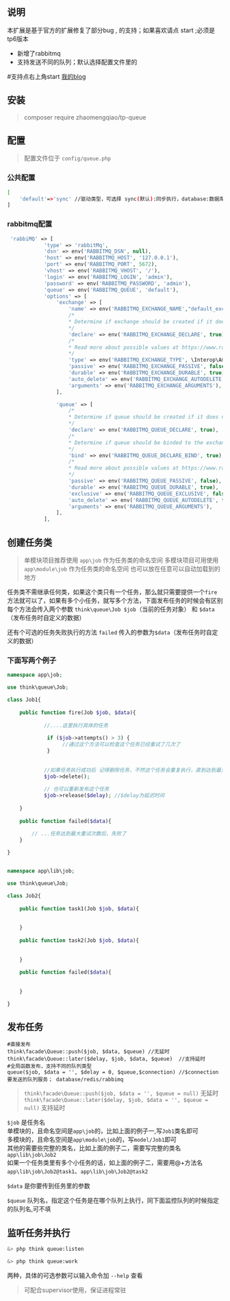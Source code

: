 
## 说明
本扩展是基于官方的扩展修复了部分bug , 的支持；如果喜欢请点 start ;必须是tp6版本
- 新增了rabbitmq
- 支持发送不同的队列；默认选择配置文件里的

#支持点右上角start
[我的blog](http://blog.suiyidian.cn)
## 安装

> composer require zhaomengqiao/tp-queue

## 配置

> 配置文件位于 `config/queue.php`

### 公共配置

```bash
[
    'default'=>'sync' //驱动类型，可选择 sync(默认):同步执行，database:数据库驱动,redis:Redis驱动 rabbitmq
]
```

### rabbitmq配置
```php
 'rabbiMQ' => [
            'type' => 'rabbitMq',
            'dsn' => env('RABBITMQ_DSN', null),
            'host' => env('RABBITMQ_HOST', '127.0.0.1'),
            'port' => env('RABBITMQ_PORT', 5672),
            'vhost' => env('RABBITMQ_VHOST', '/'),
            'login' => env('RABBITMQ_LOGIN', 'admin'),
            'password' => env('RABBITMQ_PASSWORD', 'admin'),
            'queue' => env('RABBITMQ_QUEUE', 'default'),
            'options' => [
                'exchange' => [
                    'name' => env('RABBITMQ_EXCHANGE_NAME',"default_exchange"),
                    /*
                    * Determine if exchange should be created if it does not exist.
                    */
                    'declare' => env('RABBITMQ_EXCHANGE_DECLARE', true),
                    /*
                    * Read more about possible values at https://www.rabbitmq.com/tutorials/amqp-concepts.html
                    */
                    'type' => env('RABBITMQ_EXCHANGE_TYPE', \Interop\Amqp\AmqpTopic::TYPE_DIRECT),
                    'passive' => env('RABBITMQ_EXCHANGE_PASSIVE', false),
                    'durable' => env('RABBITMQ_EXCHANGE_DURABLE', true),
                    'auto_delete' => env('RABBITMQ_EXCHANGE_AUTODELETE', false),
                    'arguments' => env('RABBITMQ_EXCHANGE_ARGUMENTS'),
                ],

                'queue' => [
                    /*
                    * Determine if queue should be created if it does not exist.
                    */
                    'declare' => env('RABBITMQ_QUEUE_DECLARE', true),
                    /*
                    * Determine if queue should be binded to the exchange created.
                    */
                    'bind' => env('RABBITMQ_QUEUE_DECLARE_BIND', true),
                    /*
                    * Read more about possible values at https://www.rabbitmq.com/tutorials/amqp-concepts.html
                    */
                    'passive' => env('RABBITMQ_QUEUE_PASSIVE', false),
                    'durable' => env('RABBITMQ_QUEUE_DURABLE', true),
                    'exclusive' => env('RABBITMQ_QUEUE_EXCLUSIVE', false),
                    'auto_delete' => env('RABBITMQ_QUEUE_AUTODELETE', false),
                    'arguments' => env('RABBITMQ_QUEUE_ARGUMENTS'),
                ],
            ],

```
## 创建任务类
> 单模块项目推荐使用 `app\job` 作为任务类的命名空间
> 多模块项目可用使用 `app\module\job` 作为任务类的命名空间
> 也可以放在任意可以自动加载到的地方

任务类不需继承任何类，如果这个类只有一个任务，那么就只需要提供一个`fire`方法就可以了，如果有多个小任务，就写多个方法，下面发布任务的时候会有区别  
每个方法会传入两个参数 `think\queue\Job $job`（当前的任务对象） 和 `$data`（发布任务时自定义的数据）

还有个可选的任务失败执行的方法 `failed` 传入的参数为`$data`（发布任务时自定义的数据）

### 下面写两个例子

```php
namespace app\job;

use think\queue\Job;

class Job1{
    
    public function fire(Job $job, $data){
    
            //....这里执行具体的任务 
            
             if ($job->attempts() > 3) {
                  //通过这个方法可以检查这个任务已经重试了几次了
             }
            
            
            //如果任务执行成功后 记得删除任务，不然这个任务会重复执行，直到达到最大重试次数后失败后，执行failed方法
            $job->delete();
            
            // 也可以重新发布这个任务
            $job->release($delay); //$delay为延迟时间
          
    }
    
    public function failed($data){
    
        // ...任务达到最大重试次数后，失败了
    }

}

```

```php

namespace app\lib\job;

use think\queue\Job;

class Job2{
    
    public function task1(Job $job, $data){
    
          
    }
    
    public function task2(Job $job, $data){
    
          
    }
    
    public function failed($data){
    
          
    }

}

```


## 发布任务
```injectablephp
#直接发布
think\facade\Queue::push($job, $data, $queue) //无延时
think\facade\Queue::later($delay, $job, $data, $queue)  //支持延时
#全局函数发布，支持不同的队列类型
queue($job, $data = '', $delay = 0, $queue,$connection) //$connection 要发送的队列服务； database/redis/rabbimq

```
> `think\facade\Queue::push($job, $data = '', $queue = null)` 无延时
> `think\facade\Queue::later($delay, $job, $data = '', $queue = null)`  支持延时
> 

`$job` 是任务名  
单模块的，且命名空间是`app\job`的，比如上面的例子一,写`Job1`类名即可  
多模块的，且命名空间是`app\module\job`的，写`model/Job1`即可  
其他的需要些完整的类名，比如上面的例子二，需要写完整的类名`app\lib\job\Job2`  
如果一个任务类里有多个小任务的话，如上面的例子二，需要用@+方法名`app\lib\job\Job2@task1`、`app\lib\job\Job2@task2`

`$data` 是你要传到任务里的参数

`$queue` 队列名，指定这个任务是在哪个队列上执行，同下面监控队列的时候指定的队列名,可不填

## 监听任务并执行

```bash
&> php think queue:listen

&> php think queue:work
```

两种，具体的可选参数可以输入命令加 `--help` 查看

> 可配合supervisor使用，保证进程常驻
